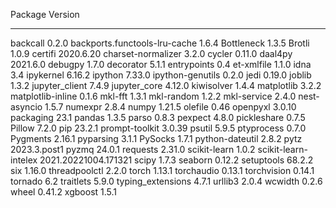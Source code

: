 Package                       Version
----------------------------- --------------------
backcall                      0.2.0
backports.functools-lru-cache 1.6.4
Bottleneck                    1.3.5
Brotli                        1.0.9
certifi                       2020.6.20
charset-normalizer            3.2.0
cycler                        0.11.0
daal4py                       2021.6.0
debugpy                       1.7.0
decorator                     5.1.1
entrypoints                   0.4
et-xmlfile                    1.1.0
idna                          3.4
ipykernel                     6.16.2
ipython                       7.33.0
ipython-genutils              0.2.0
jedi                          0.19.0
joblib                        1.3.2
jupyter_client                7.4.9
jupyter_core                  4.12.0
kiwisolver                    1.4.4
matplotlib                    3.2.2
matplotlib-inline             0.1.6
mkl-fft                       1.3.1
mkl-random                    1.2.2
mkl-service                   2.4.0
nest-asyncio                  1.5.7
numexpr                       2.8.4
numpy                         1.21.5
olefile                       0.46
openpyxl                      3.0.10
packaging                     23.1
pandas                        1.3.5
parso                         0.8.3
pexpect                       4.8.0
pickleshare                   0.7.5
Pillow                        7.2.0
pip                           23.2.1
prompt-toolkit                3.0.39
psutil                        5.9.5
ptyprocess                    0.7.0
Pygments                      2.16.1
pyparsing                     3.1.1
PySocks                       1.7.1
python-dateutil               2.8.2
pytz                          2023.3.post1
pyzmq                         24.0.1
requests                      2.31.0
scikit-learn                  1.0.2
scikit-learn-intelex          2021.20221004.171321
scipy                         1.7.3
seaborn                       0.12.2
setuptools                    68.2.2
six                           1.16.0
threadpoolctl                 2.2.0
torch                         1.13.1
torchaudio                    0.13.1
torchvision                   0.14.1
tornado                       6.2
traitlets                     5.9.0
typing_extensions             4.7.1
urllib3                       2.0.4
wcwidth                       0.2.6
wheel                         0.41.2
xgboost                       1.5.1
